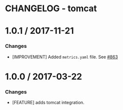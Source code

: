 # CHANGELOG - tomcat

1.0.1 / 2017-11-21
==================

### Changes

* [IMPROVEMENT] Added `metrics.yaml` file. See [#863][]

1.0.0 / 2017-03-22
==================

### Changes

* [FEATURE] adds tomcat integration.

[#863]: https://github.com/DataDog/integrations-core/issues/863

[#863]: https://github.com/DataDog/integrations-core/issues/863

